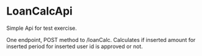 # LoanCalcApi
Simple Api for test exercise.

One endpoint, POST method to /loanCalc.
Calculates if inserted amount for inserted period for inserted user id is approved or not.

